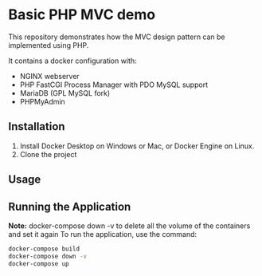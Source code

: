 # Basic PHP MVC demo
This repository demonstrates how the MVC design pattern can be implemented using PHP.

It contains a docker configuration with:
* NGINX webserver
* PHP FastCGI Process Manager with PDO MySQL support
* MariaDB (GPL MySQL fork)
* PHPMyAdmin

## Installation

1. Install Docker Desktop on Windows or Mac, or Docker Engine on Linux.
1. Clone the project

## Usage

## Running the Application
**Note:** docker-compose down -v to delete all the volume of the containers and set it again
To run the application, use the command: 
```bash
docker-compose build
docker-compose down -v
docker-compose up
```
